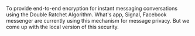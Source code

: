 To provide end-to-end encryption for instant messaging conversations using the Double
Ratchet Algorithm. What's app, Signal, Facebook messenger are currently using this
mechanism for message privacy. But we come up with the local version of this security.